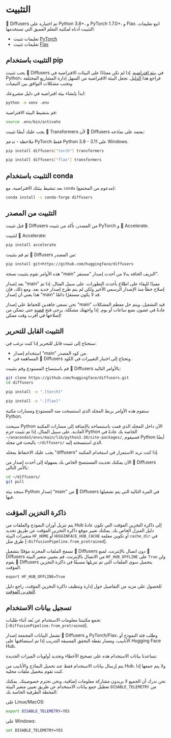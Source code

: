 # التثبيت 

🤗 Diffusers تم اختباره على Python 3.8+، و PyTorch 1.7.0+، و Flax. اتبع تعليمات التثبيت أدناه لمكتبة التعلم العميق التي تستخدمها:

- تعليمات تثبيت [PyTorch](https://pytorch.org/get-started/locally/)
- تعليمات تثبيت [Flax](https://flax.readthedocs.io/en/latest/)

## التثبيت باستخدام pip

يجب تثبيت 🤗 Diffusers في [بيئة افتراضية](https://docs.python.org/3/library/venv.html). إذا لم تكن معتادًا على البيئات الافتراضية في Python، فراجع هذا [الدليل](https://packaging.python.org/guides/installing-using-pip-and-virtual-environments/). تجعل البيئة الافتراضية من السهل إدارة المشاريع المختلفة وتجنب مشكلات التوافق بين التبعيات.

ابدأ بإنشاء بيئة افتراضية في دليل مشروعك:

```bash
python -m venv .env
```

قم بتنشيط البيئة الافتراضية:

```bash
source .env/bin/activate
```

يجب عليك أيضًا تثبيت 🤗 Transformers لأن 🤗 Diffusers يعتمد على نماذجه:

<frameworkcontent>
<pt>

ملاحظة - تدعم PyTorch فقط Python 3.8 - 3.11 على Windows.

```bash
pip install diffusers["torch"] transformers
```

</pt>
<jax>

```bash
pip install diffusers["flax"] transformers
```

</jax>
</frameworkcontent>

## التثبيت باستخدام conda

بعد تنشيط بيئتك الافتراضية، مع `conda` (مدعوم من المجتمع):

```bash
conda install -c conda-forge diffusers
```

## التثبيت من المصدر

قبل تثبيت 🤗 Diffusers من المصدر، تأكد من تثبيت PyTorch و 🤗 Accelerate.

لتثبيت 🤗 Accelerate:

```bash
pip install accelerate
```

ثم قم بتثبيت 🤗 Diffusers من المصدر:

```bash
pip install git+https://github.com/huggingface/diffusers
```

هذه الأوامر تقوم بتثبيت نسخة "main" النزيف الحافة بدلا من أحدث إصدار "مستقر".

يعد إصدار "main" مفيدًا للبقاء على اطلاع بأحدث التطورات. على سبيل المثال، إذا تم إصلاح خطأ منذ الإصدار الرسمي الأخير ولكن لم يتم طرح إصدار جديد بعد. ومع ذلك، فإن هذا يعني أن إصدار "main" قد لا يكون مستقرًا دائمًا.

نحن نسعى جاهدين للحفاظ على إصدار "main" قيد التشغيل، ويتم حل معظم المشكلات عادةً في غضون بضع ساعات أو يوم. إذا واجهتك مشكلة، يرجى فتح [قضية](https://github.com/huggingface/diffusers/issues/new/choose) حتى نتمكن من إصلاحها في أقرب وقت ممكن!

## التثبيت القابل للتحرير

ستحتاج إلى تثبيت قابل للتحرير إذا كنت ترغب في:

* استخدام إصدار "main" من كود المصدر.
* المساهمة في 🤗 Diffusers وتحتاج إلى اختبار التغييرات في الكود.

قم باستنساخ المستودع وقم بتثبيت 🤗 Diffusers بالأوامر التالية:

```bash
git clone https://github.com/huggingface/diffusers.git
cd diffusers
```

<frameworkcontent>
<pt>

```bash
pip install -e ".[torch]"
```

</pt>
<jax>

```bash
pip install -e ".[flax]"
```

</jax>
</frameworkcontent>

ستقوم هذه الأوامر بربط المجلد الذي استنسخت منه المستودع ومسارات مكتبة Python.

سيبحث Python الآن داخل المجلد الذي قمت باستنساخه بالإضافة إلى مسارات المكتبة العادية. على سبيل المثال، إذا تم تثبيت حزم Python الخاصة بك عادةً في `~/anaconda3/envs/main/lib/python3.10/site-packages/`, فسيقوم Python أيضًا بالبحث في مجلد `~/diffusers/` الذي استنسخته إليه.

<Tip warning={true}>

يجب عليك الاحتفاظ بمجلد "diffusers" إذا كنت تريد الاستمرار في استخدام المكتبة.

</Tip>

الآن يمكنك تحديث المستنسخ الخاص بك بسهولة إلى أحدث إصدار من 🤗 Diffusers بالأمر التالي:

```bash
cd ~/diffusers/
git pull
```

ستجد بيئة Python إصدار "main" من 🤗 Diffusers في المرة التالية التي يتم تشغيلها فيها.

## ذاكرة التخزين المؤقت

يتم تنزيل أوزان النموذج والملفات من Hub إلى ذاكرة التخزين المؤقت التي تكون عادةً دليل المنزل الخاص بك. يمكنك تغيير موقع ذاكرة التخزين المؤقت عن طريق تحديد متغيرات البيئة `HF_HOME` أو `HUGGINFACE_HUB_CACHE` أو تكوين معلمة `cache_dir` في طرق مثل [`~DiffusionPipeline.from_pretrained`].

تسمح الملفات المخزنة مؤقتًا بتشغيل 🤗 Diffusers دون اتصال بالإنترنت. لمنع 🤗 Diffusers من الاتصال بالإنترنت، قم بتعيين متغير البيئة `HF_HUB_OFFLINE` على `True` ولن يقوم 🤗 Diffusers بتحميل سوى الملفات التي تم تنزيلها مسبقًا في ذاكرة التخزين المؤقت.

```shell
export HF_HUB_OFFLINE=True
```

للحصول على مزيد من التفاصيل حول إدارة وتنظيف ذاكرة التخزين المؤقت، راجع دليل [التخزين المؤقت](https://huggingface.co/docs/huggingface_hub/guides/manage-cache).

## تسجيل بيانات الاستخدام

تجمع مكتبتنا معلومات الاستخدام عن بُعد أثناء طلبات [`~DiffusionPipeline.from_pretrained`].

تشمل البيانات المجمعة إصدار 🤗 Diffusers و PyTorch/Flax، وطلب فئة النموذج أو الأنابيب، ومسار نقطة التحقق المسبقة التدريب إذا تم استضافتها على Hugging Face Hub.

تساعدنا بيانات الاستخدام هذه على تصحيح الأخطاء وتحديد أولويات الميزات الجديدة.

يتم إرسال بيانات الاستخدام فقط عند تحميل النماذج والأنابيب من Hub، ولا يتم جمعها إذا كنت تقوم بتحميل ملفات محلية.

نحن ندرك أن الجميع لا يريدون مشاركة معلومات إضافية، ونحن نحترم خصوصيتك. يمكنك تعطيل جمع بيانات الاستخدام عن طريق تعيين متغير البيئة `DISABLE_TELEMETRY` من المحطة الطرفية الخاصة بك:

على Linux/MacOS:

```bash
export DISABLE_TELEMETRY=YES
```

على Windows:

```bash
set DISABLE_TELEMETRY=YES
```